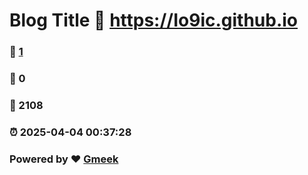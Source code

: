 # Blog Title :link: https://Io9ic.github.io 
### :page_facing_up: [1](https://Io9ic.github.io/tag.html) 
### :speech_balloon: 0 
### :hibiscus: 2108 
### :alarm_clock: 2025-04-04 00:37:28 
### Powered by :heart: [Gmeek](https://github.com/Meekdai/Gmeek)
